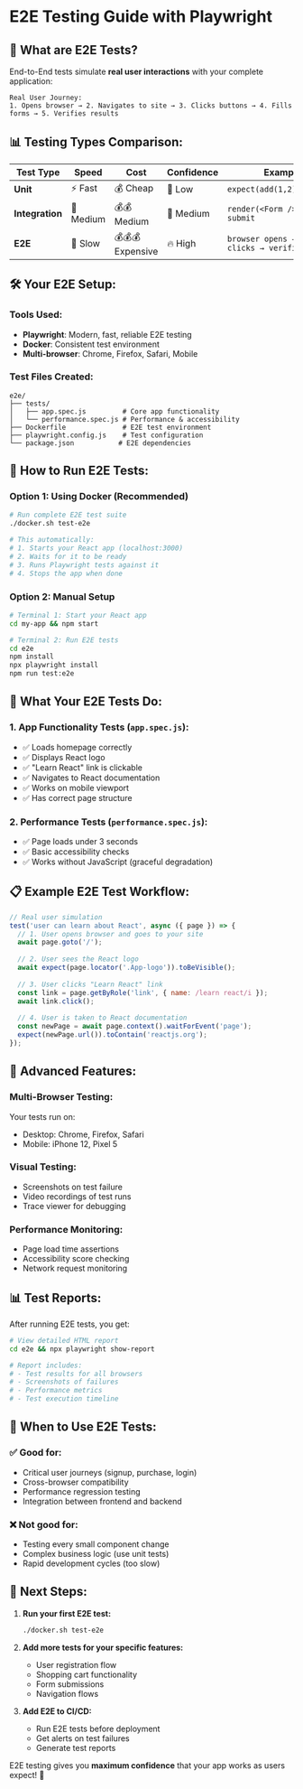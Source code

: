 # E2E Testing Guide with Playwright

## 🎯 **What are E2E Tests?**

End-to-End tests simulate **real user interactions** with your complete application:

```
Real User Journey:
1. Opens browser → 2. Navigates to site → 3. Clicks buttons → 4. Fills forms → 5. Verifies results
```

## 📊 **Testing Types Comparison:**

| **Test Type** | **Speed** | **Cost** | **Confidence** | **Example** |
|---------------|-----------|----------|----------------|-------------|
| **Unit** | ⚡ Fast | 💰 Cheap | 🔹 Low | `expect(add(1,2)).toBe(3)` |
| **Integration** | 🚀 Medium | 💰💰 Medium | 🔸 Medium | `render(<Form />); click submit` |
| **E2E** | 🐌 Slow | 💰💰💰 Expensive | 🔥 High | `browser opens → user clicks → verifies` |

## 🛠️ **Your E2E Setup:**

### **Tools Used:**
- **Playwright**: Modern, fast, reliable E2E testing
- **Docker**: Consistent test environment 
- **Multi-browser**: Chrome, Firefox, Safari, Mobile

### **Test Files Created:**
```
e2e/
├── tests/
│   ├── app.spec.js         # Core app functionality
│   └── performance.spec.js # Performance & accessibility
├── Dockerfile              # E2E test environment
├── playwright.config.js    # Test configuration
└── package.json           # E2E dependencies
```

## 🚀 **How to Run E2E Tests:**

### **Option 1: Using Docker (Recommended)**
```bash
# Run complete E2E test suite
./docker.sh test-e2e

# This automatically:
# 1. Starts your React app (localhost:3000)
# 2. Waits for it to be ready
# 3. Runs Playwright tests against it
# 4. Stops the app when done
```

### **Option 2: Manual Setup**
```bash
# Terminal 1: Start your React app
cd my-app && npm start

# Terminal 2: Run E2E tests
cd e2e
npm install
npx playwright install
npm run test:e2e
```

## 🧪 **What Your E2E Tests Do:**

### **1. App Functionality Tests** (`app.spec.js`):
- ✅ Loads homepage correctly
- ✅ Displays React logo 
- ✅ "Learn React" link is clickable
- ✅ Navigates to React documentation
- ✅ Works on mobile viewport
- ✅ Has correct page structure

### **2. Performance Tests** (`performance.spec.js`):
- ✅ Page loads under 3 seconds
- ✅ Basic accessibility checks
- ✅ Works without JavaScript (graceful degradation)

## 📋 **Example E2E Test Workflow:**

```javascript
// Real user simulation
test('user can learn about React', async ({ page }) => {
  // 1. User opens browser and goes to your site
  await page.goto('/');
  
  // 2. User sees the React logo
  await expect(page.locator('.App-logo')).toBeVisible();
  
  // 3. User clicks "Learn React" link  
  const link = page.getByRole('link', { name: /learn react/i });
  await link.click();
  
  // 4. User is taken to React documentation
  const newPage = await page.context().waitForEvent('page');
  expect(newPage.url()).toContain('reactjs.org');
});
```

## 🔧 **Advanced Features:**

### **Multi-Browser Testing:**
Your tests run on:
- Desktop: Chrome, Firefox, Safari
- Mobile: iPhone 12, Pixel 5

### **Visual Testing:**
- Screenshots on test failure
- Video recordings of test runs
- Trace viewer for debugging

### **Performance Monitoring:**
- Page load time assertions
- Accessibility score checking
- Network request monitoring

## 📊 **Test Reports:**

After running E2E tests, you get:
```bash
# View detailed HTML report
cd e2e && npx playwright show-report

# Report includes:
# - Test results for all browsers
# - Screenshots of failures  
# - Performance metrics
# - Test execution timeline
```

## 🎯 **When to Use E2E Tests:**

### **✅ Good for:**
- Critical user journeys (signup, purchase, login)
- Cross-browser compatibility 
- Performance regression testing
- Integration between frontend and backend

### **❌ Not good for:**
- Testing every small component change
- Complex business logic (use unit tests)
- Rapid development cycles (too slow)

## 🚀 **Next Steps:**

1. **Run your first E2E test:**
   ```bash
   ./docker.sh test-e2e
   ```

2. **Add more tests for your specific features:**
   - User registration flow
   - Shopping cart functionality  
   - Form submissions
   - Navigation flows

3. **Add E2E to CI/CD:**
   - Run E2E tests before deployment
   - Get alerts on test failures
   - Generate test reports

E2E testing gives you **maximum confidence** that your app works as users expect! 🎉